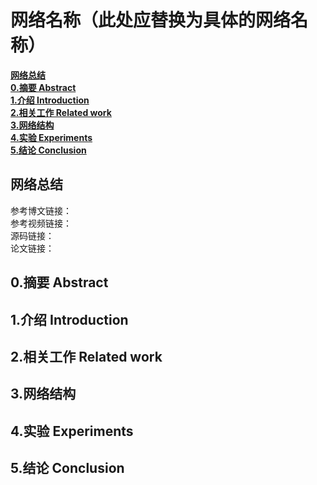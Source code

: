 # 网络名称（此处应替换为具体的网络名称）

[**网络总结**](#网络总结)  
[**0.摘要 Abstract**](#0.摘要Abstract)  
[**1.介绍 Introduction**](#1.介绍Introduction)  
[**2.相关工作 Related work**](#2.相关工作Relatedwork)  
[**3.网络结构**](#3.网络结构)  
[**4.实验 Experiments**](#4.实验Experiments)  
[**5.结论 Conclusion**](#5.结论Conclusion)  



## 网络总结
参考博文链接：  
参考视频链接：  
源码链接：  
论文链接：  

<a id="0.摘要Abstract"></a>
## 0.摘要 Abstract


<a id="1.介绍Introduction"></a>
## 1.介绍 Introduction


<a id="2.相关工作Relatedwork"></a>
## 2.相关工作 Related work


<a id="3.网络结构"></a>
## 3.网络结构


<a id="4.实验Experiments"></a>
## 4.实验 Experiments

<a id="5.结论Conclusion"></a>
## 5.结论 Conclusion










